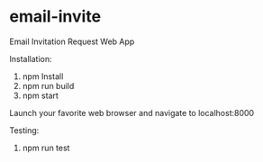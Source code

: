 # email-invite
Email Invitation Request Web App

Installation:

1. npm Install
2. npm run build
3. npm start

  Launch your favorite web browser and navigate to localhost:8000

Testing:

1. npm run test
